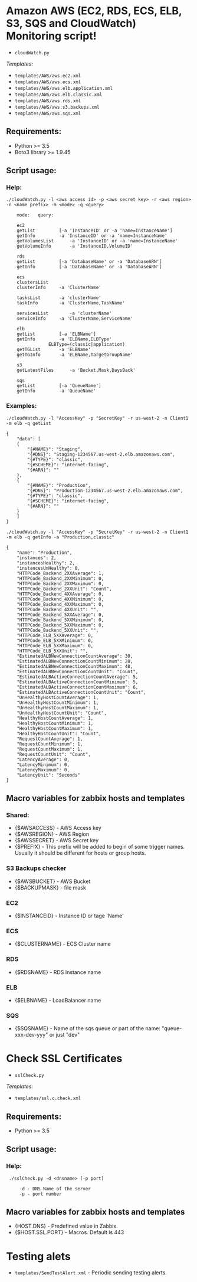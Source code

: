 # Amazon AWS (EC2, RDS, ECS, ELB, S3, SQS and CloudWatch) Monitoring script!

* `cloudWatch.py`

*Templates:*  

* `templates/AWS/aws.ec2.xml`
* `templates/AWS/aws.ecs.xml`
* `templates/AWS/aws.elb.application.xml`
* `templates/AWS/aws.elb.classic.xml`
* `templates/AWS/aws.rds.xml`
* `templates/AWS/aws.s3.backups.xml`
* `templates/AWS/aws.sqs.xml`

## Requirements:

 * Python >= 3.5
 * Boto3 library >= 1.9.45

## Script usage:

### Help:

~~~
./cloudWatch.py -l <aws access id> -p <aws secret key> -r <aws region> -n <name prefix> -m <mode> -q <query>

    mode:	query:

    ec2
	getList			[-a 'InstanceID' or -a 'name=InstanceName']
	getInfo			-a 'InstanceID' or -a 'name=InstanceName'
	getVolumesList		-a 'InstanceID' or -a 'name=InstanceName'
	getVolumeInfo		-a 'InstanceID,VolumeID'
 
    rds
	getList			[-a 'DatabaseName' or -a 'DatabaseARN']
	getInfo			[-a 'DatabaseName' or -a 'DatabaseARN']
 
    ecs
	clustersList
	clusterInfo		-a 'ClusterName'
 
	tasksList		-a 'clusterName'
	taskInfo		-a 'ClusterName,TaskName'
 
	servicesList		-a 'clusterName'
	serviceInfo		-a 'ClusterName,ServiceName'
 
    elb
	getList			[-a 'ELBName']
	getInfo			-a 'ELBName,ELBType'
			    ELBType=(classic|application)
	getTGList		-a 'ELBName'
	getTGInfo		-a 'ELBName,TargetGroupName'
 
    s3
	getLatestFiles		-a 'Bucket,Mask,DaysBack'
 
    sqs
	getList			[-a 'QueueName']
	getInfo			-a 'QueueName'
~~~

### Examples:

```./cloudWatch.py -l "AccessKey" -p "SecretKey" -r us-west-2 -n Client1 -m elb -q getList```

~~~
{
    "data": [
	{
	    "{#NAME}": "Staging",
	    "{#DNS}": "Staging-1234567.us-west-2.elb.amazonaws.com",
	    "{#TYPE}": "classic",
	    "{#SCHEME}": "internet-facing",
	    "{#ARN}": ""
	},
	{
	    "{#NAME}": "Production",
	    "{#DNS}": "Production-1234567.us-west-2.elb.amazonaws.com",
	    "{#TYPE}": "classic",
	    "{#SCHEME}": "internet-facing",
	    "{#ARN}": ""
	}
    ]
}
~~~

```./cloudWatch.py -l "AccessKey" -p "SecretKey" -r us-west-2 -n Client1 -m elb -q getInfo -a "Production,classic"```

~~~
{
    "name": "Production",
    "instances": 2,
    "instancesHealthy": 2,
    "instancesUnHealthy": 0,
    "HTTPCode_Backend_2XXAverage": 1,
    "HTTPCode_Backend_2XXMinimum": 0,
    "HTTPCode_Backend_2XXMaximum": 0,
    "HTTPCode_Backend_2XXUnit": "Count",
    "HTTPCode_Backend_4XXAverage": 0,
    "HTTPCode_Backend_4XXMinimum": 0,
    "HTTPCode_Backend_4XXMaximum": 0,
    "HTTPCode_Backend_4XXUnit": "",
    "HTTPCode_Backend_5XXAverage": 0,
    "HTTPCode_Backend_5XXMinimum": 0,
    "HTTPCode_Backend_5XXMaximum": 0,
    "HTTPCode_Backend_5XXUnit": "",
    "HTTPCode_ELB_5XXAverage": 0,
    "HTTPCode_ELB_5XXMinimum": 0,
    "HTTPCode_ELB_5XXMaximum": 0,
    "HTTPCode_ELB_5XXUnit": "",
    "EstimatedALBNewConnectionCountAverage": 30,
    "EstimatedALBNewConnectionCountMinimum": 20,
    "EstimatedALBNewConnectionCountMaximum": 48,
    "EstimatedALBNewConnectionCountUnit": "Count",
    "EstimatedALBActiveConnectionCountAverage": 5,
    "EstimatedALBActiveConnectionCountMinimum": 5,
    "EstimatedALBActiveConnectionCountMaximum": 6,
    "EstimatedALBActiveConnectionCountUnit": "Count",
    "UnHealthyHostCountAverage": 1,
    "UnHealthyHostCountMinimum": 1,
    "UnHealthyHostCountMaximum": 1,
    "UnHealthyHostCountUnit": "Count",
    "HealthyHostCountAverage": 1,
    "HealthyHostCountMinimum": 1,
    "HealthyHostCountMaximum": 1,
    "HealthyHostCountUnit": "Count",
    "RequestCountAverage": 1,
    "RequestCountMinimum": 1,
    "RequestCountMaximum": 1,
    "RequestCountUnit": "Count",
    "LatencyAverage": 0,
    "LatencyMinimum": 0,
    "LatencyMaximum": 0,
    "LatencyUnit": "Seconds"
}
~~~

## Macro variables for zabbix hosts and templates

### Shared:

* {$AWSACCESS} - AWS Access key
* {$AWSREGION} - AWS Region
* {$AWSSECRET} - AWS Secret key
* {$PREFIX}    - This prefix will be added to begin of some trigger names. Usually it should be different for hosts or group hosts.

### S3 Backups checker

* {$AWSBUCKET} - AWS Bucket
* {$BACKUPMASK} - file mask

### EC2

* {$INSTANCEID} - Instance ID or tage 'Name'

### ECS

* {$CLUSTERNAME} - ECS Cluster name

### RDS

* {$RDSNAME} - RDS Instance name

### ELB

* {$ELBNAME} - LoadBalancer name

### SQS

* {$SQSNAME} - Name of the sqs queue or part of the name: "queue-xxx-dev-yyy" or just "dev"

# Check SSL Certificates

* `sslCheck.py`

*Templates:*  

* `templates/ssl.c.check.xml`

## Requirements:
 * Python >= 3.5

## Script usage:

### Help:

~~~
 ./sslCheck.py -d <dnsname> [-p port]
 
     -d - DNS Name of the server
     -p - port number
~~~

## Macro variables for zabbix hosts and templates

* {HOST.DNS} - Predefined value in Zabbix.
* {$HOST.SSL.PORT} - Macros. Default is 443

# Testing alets

* `templates/SendTestAlert.xml` - Periodic sending testing alerts.

